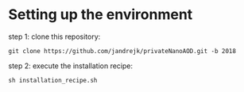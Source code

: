 # Setting up the environment
step 1: clone this repository:

`git clone https://github.com/jandrejk/privateNanoAOD.git -b 2018`

step 2: execute the installation recipe:

`sh installation_recipe.sh`
